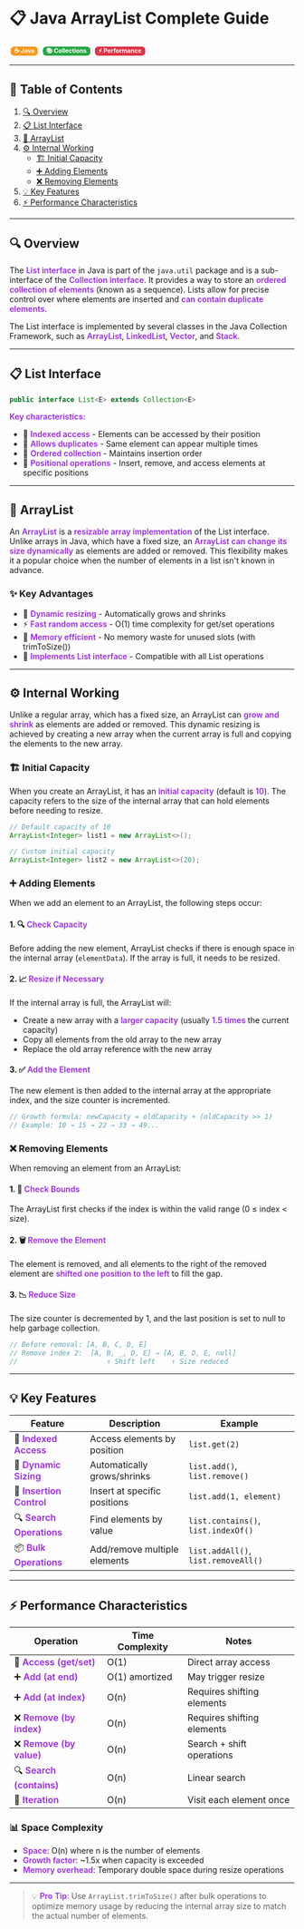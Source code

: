 # 📋 Java ArrayList Complete Guide

<style>
  strong {
    color: #9929EA;
    font-weight: 600;
  }
  
  .badge {
    display: inline-block;
    padding: 0.25em 0.6em;
    font-size: 0.75em;
    font-weight: 700;
    line-height: 1;
    text-align: center;
    white-space: nowrap;
    vertical-align: baseline;
    border-radius: 0.375rem;
    margin: 0.2em;
  }
  
  .badge-java { background-color: #f89820; color: white; }
  .badge-collections { background-color: #28a745; color: white; }
  .badge-performance { background-color: #dc3545; color: white; }
</style>

<div class="badge badge-java">☕ Java</div>
<div class="badge badge-collections">📚 Collections</div>
<div class="badge badge-performance">⚡ Performance</div>

---

## 📑 Table of Contents

1. [🔍 Overview](#-overview)
2. [📋 List Interface](#-list-interface)
3. [🚀 ArrayList](#-arraylist)
4. [⚙️ Internal Working](#️-internal-working)
    - [🏗️ Initial Capacity](#️-initial-capacity)
    - [➕ Adding Elements](#-adding-elements)
    - [❌ Removing Elements](#-removing-elements)
5. [💡 Key Features](#-key-features)
6. [⚡ Performance Characteristics](#-performance-characteristics)

---

## 🔍 Overview

The **List interface** in Java is part of the `java.util` package and is a sub-interface of the **Collection interface**. It provides a way to store an **ordered collection of elements** (known as a sequence). Lists allow for precise control over where elements are inserted and **can contain duplicate elements**.

The List interface is implemented by several classes in the Java Collection Framework, such as **ArrayList**, **LinkedList**, **Vector**, and **Stack**.

---

## 📋 List Interface

```java
public interface List<E> extends Collection<E>
```

**Key characteristics:**
- 🔢 **Indexed access** - Elements can be accessed by their position
- 🔄 **Allows duplicates** - Same element can appear multiple times
- 📐 **Ordered collection** - Maintains insertion order
- 🎯 **Positional operations** - Insert, remove, and access elements at specific positions

---

## 🚀 ArrayList

An **ArrayList** is a **resizable array implementation** of the List interface. Unlike arrays in Java, which have a fixed size, an **ArrayList can change its size dynamically** as elements are added or removed. This flexibility makes it a popular choice when the number of elements in a list isn't known in advance.

### ✨ Key Advantages
- 🔧 **Dynamic resizing** - Automatically grows and shrinks
- ⚡ **Fast random access** - O(1) time complexity for get/set operations
- 💾 **Memory efficient** - No memory waste for unused slots (with trimToSize())
- 🔄 **Implements List interface** - Compatible with all List operations

---

## ⚙️ Internal Working

Unlike a regular array, which has a fixed size, an ArrayList can **grow and shrink** as elements are added or removed. This dynamic resizing is achieved by creating a new array when the current array is full and copying the elements to the new array.

### 🏗️ Initial Capacity

When you create an ArrayList, it has an **initial capacity** (default is **10**). The capacity refers to the size of the internal array that can hold elements before needing to resize.

```java
// Default capacity of 10
ArrayList<Integer> list1 = new ArrayList<>();

// Custom initial capacity
ArrayList<Integer> list2 = new ArrayList<>(20);
```

### ➕ Adding Elements

When we add an element to an ArrayList, the following steps occur:

#### 1. 🔍 **Check Capacity**
Before adding the new element, ArrayList checks if there is enough space in the internal array (`elementData`). If the array is full, it needs to be resized.

#### 2. 📈 **Resize if Necessary**
If the internal array is full, the ArrayList will:
- Create a new array with a **larger capacity** (usually **1.5 times** the current capacity)
- Copy all elements from the old array to the new array
- Replace the old array reference with the new array

#### 3. ✅ **Add the Element**
The new element is then added to the internal array at the appropriate index, and the size counter is incremented.

```java
// Growth formula: newCapacity = oldCapacity + (oldCapacity >> 1)
// Example: 10 → 15 → 22 → 33 → 49...
```

### ❌ Removing Elements

When removing an element from an ArrayList:

#### 1. 🎯 **Check Bounds**
The ArrayList first checks if the index is within the valid range (0 ≤ index < size).

#### 2. 🗑️ **Remove the Element**
The element is removed, and all elements to the right of the removed element are **shifted one position to the left** to fill the gap.

#### 3. 📉 **Reduce Size**
The size counter is decremented by 1, and the last position is set to null to help garbage collection.

```java
// Before removal: [A, B, C, D, E]
// Remove index 2:  [A, B, _, D, E] → [A, B, D, E, null]
//                      ↑ Shift left    ↑ Size reduced
```

---

## 💡 Key Features

| Feature | Description | Example |
|---------|-------------|---------|
| 🔢 **Indexed Access** | Access elements by position | `list.get(2)` |
| 🔄 **Dynamic Sizing** | Automatically grows/shrinks | `list.add()`, `list.remove()` |
| 🎯 **Insertion Control** | Insert at specific positions | `list.add(1, element)` |
| 🔍 **Search Operations** | Find elements by value | `list.contains()`, `list.indexOf()` |
| 📦 **Bulk Operations** | Add/remove multiple elements | `list.addAll()`, `list.removeAll()` |

---

## ⚡ Performance Characteristics

| Operation | Time Complexity | Notes |
|-----------|----------------|--------|
| 🎯 **Access (get/set)** | O(1) | Direct array access |
| ➕ **Add (at end)** | O(1) amortized | May trigger resize |
| ➕ **Add (at index)** | O(n) | Requires shifting elements |
| ❌ **Remove (by index)** | O(n) | Requires shifting elements |
| ❌ **Remove (by value)** | O(n) | Search + shift operations |
| 🔍 **Search (contains)** | O(n) | Linear search |
| 🔄 **Iteration** | O(n) | Visit each element once |

### 📊 Space Complexity
- **Space**: O(n) where n is the number of elements
- **Growth factor**: ~1.5x when capacity is exceeded
- **Memory overhead**: Temporary double space during resize operations

---

> 💡 **Pro Tip**: Use `ArrayList.trimToSize()` after bulk operations to optimize memory usage by reducing the internal array size to match the actual number of elements.
